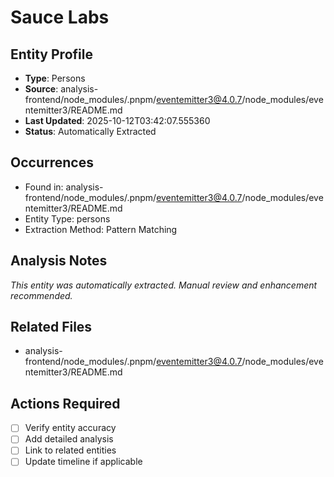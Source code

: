 # Sauce Labs

## Entity Profile
- **Type**: Persons
- **Source**: analysis-frontend/node_modules/.pnpm/eventemitter3@4.0.7/node_modules/eventemitter3/README.md
- **Last Updated**: 2025-10-12T03:42:07.555360
- **Status**: Automatically Extracted

## Occurrences
- Found in: analysis-frontend/node_modules/.pnpm/eventemitter3@4.0.7/node_modules/eventemitter3/README.md
- Entity Type: persons
- Extraction Method: Pattern Matching

## Analysis Notes
*This entity was automatically extracted. Manual review and enhancement recommended.*

## Related Files
- analysis-frontend/node_modules/.pnpm/eventemitter3@4.0.7/node_modules/eventemitter3/README.md

## Actions Required
- [ ] Verify entity accuracy
- [ ] Add detailed analysis
- [ ] Link to related entities
- [ ] Update timeline if applicable
